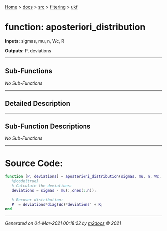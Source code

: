 [Home](../../../index.md) > [docs](../../../docs_index.md) > [src](../../src_index.md) > [filtering](../filtering_index.md) > [ukf](ukf_index.md)  


# function: aposteriori_distribution



**Inputs:** sigmas, mu, n, Wc, R

**Outputs:** P, deviations

 ***

## Sub-Functions

*No Sub-Functions*

 ***

## Detailed Description



 ***

## Sub-Function Descriptions

*No Sub-Functions*

 
 *** 

# Source Code:

 ```matlab 
 function [P, deviations] = aposteriori_distribution(sigmas, mu, n, Wc, R)
    %@code{true}
    % Calculate the deviations:
    deviations = sigmas - mu(:,ones(1,n));
    
    % Recover distribution:
    P  = deviations*diag(Wc)*deviations' + R; 
end 
``` 
 
***

*Generated on 04-Mar-2021 00:18:22 by [m2docs](https://github.com/crgnam-research/m2docs) © 2021*
